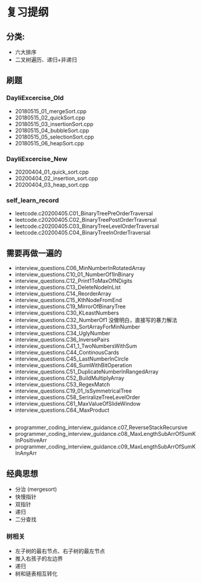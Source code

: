 # 复习提纲

## 分类:
* 六大排序
* 二叉树遍历、递归+非递归


## 刷题
### DayliExcercise_Old
* 20180515_01_mergeSort.cpp
* 20180515_02_quickSort.cpp
* 20180515_03_insertionSort.cpp
* 20180515_04_bubbleSort.cpp
* 20180515_05_selectionSort.cpp
* 20180515_06_heapSort.cpp


### DayliExcercise_New
* 20200404_01_quick_sort.cpp
* 20200404_02_insertion_sort.cpp
* 20200404_03_heap_sort.cpp


### self_learn_record
* leetcode.c20200405.C01_BinaryTreePreOrderTraversal
* leetcode.c20200405.C02_BinaryTreePostOrderTraversal
* leetcode.c20200405.C03_BinaryTreeLevelOrderTraversal
* leetcode.c20200405.C04_BinaryTreeInOrderTraversal




## 需要再做一遍的
- interview_questions.C06_MinNumberInRotatedArray
- interview_questions.C10_01_NumberOf1InBinary
- interview_questions.C12_Print1ToMaxOfNDigits
- interview_questions.C13_DeleteNodeInList
- interview_questions.C14_ReorderArray
- interview_questions.C15_KthNodeFromEnd
- interview_questions.C19_MirrorOfBinaryTree
- interview_questions.C30_KLeastNumbers
- interview_questions.C32_NumberOf1 没做明白，直接写的暴力解法
- interview_questions.C33_SortArrayForMinNumber
- interview_questions.C34_UglyNumber
- interview_questions.C36_InversePairs
- interview_questions.C41_1_TwoNumbersWithSum
- interview_questions.C44_ContinousCards
- interview_questions.C45_LastNumberInCircle
- interview_questions.C46_SumWithBitOperation
- interview_questions.C51_DuplicateNumberInRangedArray
- interview_questions.C52_BuildMultiplyArray
- interview_questions.C53_RegexMatch
- interview_questions.C19_01_IsSymmetricalTree
- interview_questions.C58_SeriralizeTreeLevelOrder
- interview_questions.C61_MaxValueOfSlideWindow
- interview_questions.C64_MaxProduct

## 
- programmer_coding_interview_guidance.c07_ReverseStackRecursive
- programmer_coding_interview_guidance.c08_MaxLengthSubArrOfSumKInPositiveArr
- programmer_coding_interview_guidance.c09_MaxLengthSubArrOfSumKInAnyArr


## 经典思想
* 分治 (mergesort)
* 快慢指针
* 双指针
* 递归
* 二分查找

### 树相关
* 左子树的最右节点、右子树的最左节点
* 推入右孩子的左边界
* 递归
* 树和链表相互转化